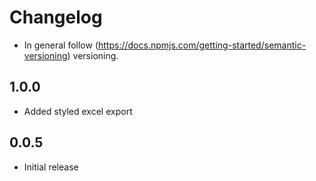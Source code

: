 # Changelog

* In general follow (https://docs.npmjs.com/getting-started/semantic-versioning) versioning.

## 1.0.0
* Added styled excel export

## 0.0.5
* Initial release
